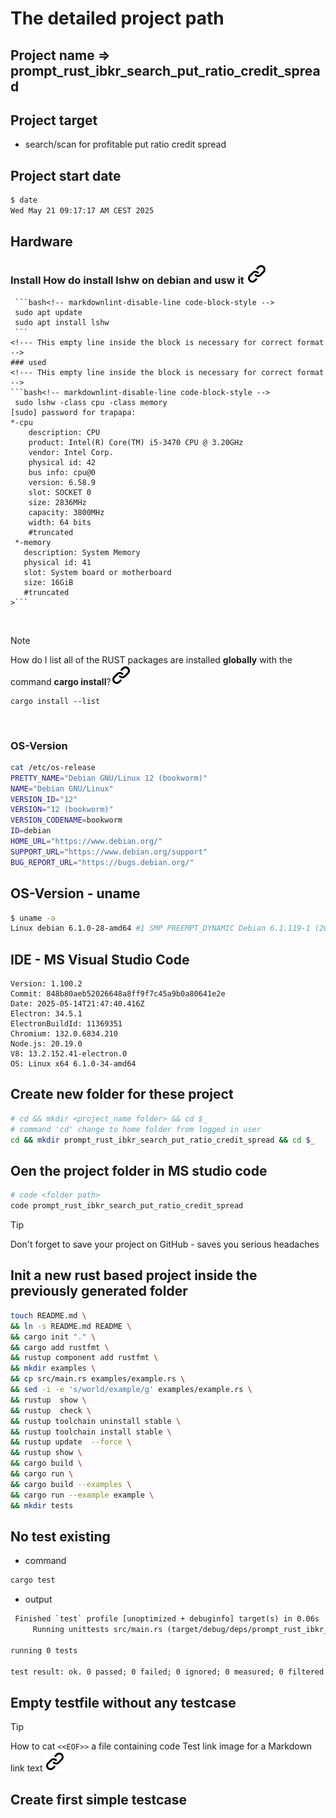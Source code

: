 # The detailed project path  

## Project name => prompt_rust_ibkr_search_put_ratio_credit_spread

## Project target

- search/scan for profitable put ratio credit spread

## Project start date

```bash <!-- markdownlint-disable-line code-block-style -->
$ date
Wed May 21 09:17:17 AM CEST 2025
```

## Hardware

### Install How do install lshw  on debian and usw it [![alt text][1]](https://www.tecmint.com/commands-to-collect-system-and-hardware-information-in-linux/)
<!--- THis empty line inside the block is necessary for correct format -->
     ```bash<!-- markdownlint-disable-line code-block-style -->
     sudo apt update
     sudo apt install lshw
     ```
    <!--- THis empty line inside the block is necessary for correct format -->
    ### used
    <!--- THis empty line inside the block is necessary for correct format -->
    ```bash<!-- markdownlint-disable-line code-block-style -->
     sudo lshw -class cpu -class memory
    [sudo] password for trapapa:
    *-cpu
        description: CPU
        product: Intel(R) Core(TM) i5-3470 CPU @ 3.20GHz
        vendor: Intel Corp.
        physical id: 42
        bus info: cpu@0
        version: 6.58.9
        slot: SOCKET 0
        size: 2836MHz
        capacity: 3800MHz
        width: 64 bits
        #truncated
     *-memory
       description: System Memory
       physical id: 41
       slot: System board or motherboard
       size: 16GiB
       #truncated
    >```
><!--- THis empty line inside the block is necessary for correct format -->
&nbsp;
<!--- THis empty line is necessary for correct format -->
> [!NOTE]
> How do I list all of the RUST packages
> are installed **globally** with the
> command **cargo install**?[![alt text][1]](https://stackoverflow.com/questions/60857222/how-do-i-list-all-of-the-packages-ive-installed-globally-with-cargo-install)
>
> ```bash<!-- markdownlint-disable-line code-block-style -->
> cargo install --list
> ```
><!--- THis empty line inside the block is necessary for correct format -->
&nbsp;

### OS-Version

```bash
cat /etc/os-release 
PRETTY_NAME="Debian GNU/Linux 12 (bookworm)"
NAME="Debian GNU/Linux"
VERSION_ID="12"
VERSION="12 (bookworm)"
VERSION_CODENAME=bookworm
ID=debian
HOME_URL="https://www.debian.org/"
SUPPORT_URL="https://www.debian.org/support"
BUG_REPORT_URL="https://bugs.debian.org/"
```

## OS-Version - uname

```bash <!-- markdownlint-disable-line code-block-style -->
$ uname -a
Linux debian 6.1.0-28-amd64 #1 SMP PREEMPT_DYNAMIC Debian 6.1.119-1 (2024-11-22) x86_64 GNU/Linux
```

## IDE - MS Visual Studio Code

```text
Version: 1.100.2
Commit: 848b80aeb52026648a8ff9f7c45a9b0a80641e2e
Date: 2025-05-14T21:47:40.416Z
Electron: 34.5.1
ElectronBuildId: 11369351
Chromium: 132.0.6834.210
Node.js: 20.19.0
V8: 13.2.152.41-electron.0
OS: Linux x64 6.1.0-34-amd64
```

## Create new folder for these project

```bash <!-- markdownlint-disable-line code-block-style -->
# cd && mkdir <project_name folder> && cd $_
# command 'cd' change to home folder from logged in user
cd && mkdir prompt_rust_ibkr_search_put_ratio_credit_spread && cd $_ 
```
<!-- -->
## Oen the project folder in MS studio code

```bash <!-- markdownlint-disable-line code-block-style -->
# code <folder path>
code prompt_rust_ibkr_search_put_ratio_credit_spread
```

>[!TIP]
> Don't forget to save your project on GitHub - saves you serious headaches
<!-- -->
## Init a new rust based project inside the previously generated folder
<!-- -->
```bash <!-- markdownlint-disable-line code-block-style -->
touch README.md \
&& ln -s README.md README \
&& cargo init "." \
&& cargo add rustfmt \
&& rustup component add rustfmt \
&& mkdir examples \
&& cp src/main.rs examples/example.rs \
&& sed -i -e 's/world/example/g' examples/example.rs \
&& rustup  show \
&& rustup  check \
&& rustup toolchain uninstall stable \
&& rustup toolchain install stable \
&& rustup update  --force \
&& rustup show \
&& cargo build \
&& cargo run \
&& cargo build --examples \
&& cargo run --example example \
&& mkdir tests  
```

## No test existing

- command

```bash
cargo test
```

- output

```txt
 Finished `test` profile [unoptimized + debuginfo] target(s) in 0.06s
     Running unittests src/main.rs (target/debug/deps/prompt_rust_ibkr_search_put_ratio_credit_spread-aad63c388e7d2ce9)

running 0 tests

test result: ok. 0 passed; 0 failed; 0 ignored; 0 measured; 0 filtered out; finished in 0.00s
```

## Empty testfile without any testcase

<!-- -->
>[!TIP]
> How to cat ```<<EOF>>``` a file containing code
> Test link image for a Markdown link text [![alt text][1]](https://stackoverflow.com/questions/22697688/how-to-cat-eof-a-file-containing-code)
>
><!--- THis empty line inside the block is necessary for correct format -->
<!-- -->

## Create first simple testcase

<!-- Link sign - Don't Found a better way :-( - You know a better method? - send me a email -->
[1]: ./img/link_symbol.svg
